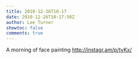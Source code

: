 ```yaml
---
title: 2010-12-26T10-17
date: 2010-12-26T10:17:50Z
author: Lee Turner
showtoc: false
comments: true
---
```


A morning of face painting http://instagr.am/p/tyKx/


